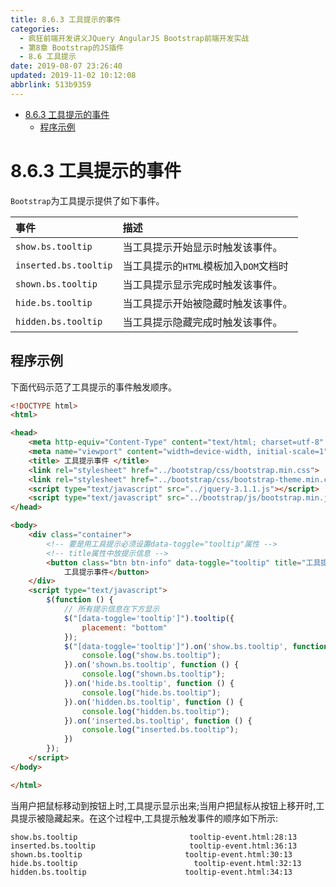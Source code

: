 ```yaml
---
title: 8.6.3 工具提示的事件
categories: 
  - 疯狂前端开发讲义JQuery AngularJS Bootstrap前端开发实战
  - 第8章 Bootstrap的JS插件
  - 8.6 工具提示
date: 2019-08-07 23:26:40
updated: 2019-11-02 10:12:08
abbrlink: 513b9359
---
```

<div id='my_toc'>

- [8.6.3 工具提示的事件](/JavaReadingNotes/513b9359/#8-6-3-工具提示的事件)
    - [程序示例](/JavaReadingNotes/513b9359/#程序示例)

</div>
<!--more-->
<script>if (navigator.platform.toLowerCase() == 'win32'){document.getElementById('my_toc').style.display = 'none';}</script>

<!--end-->
<!--SSTStart-->
# 8.6.3 工具提示的事件 #
`Bootstrap`为工具提示提供了如下事件。

|事件|描述|
|:---|:---|
|`show.bs.tooltip`|当工具提示开始显示时触发该事件。|
|`inserted.bs.tooltip`|当工具提示的`HTML`模板加入`DOM`文档时|触发该事件，该事件发生在`show.bs.tooltip`事件之后。|
|`shown.bs.tooltip`|当工具提示显示完成时触发该事件。|
|`hide.bs.tooltip`|当工具提示开始被隐藏时触发该事件。|
|`hidden.bs.tooltip`|当工具提示隐藏完成时触发该事件。|

## 程序示例 ##
下面代码示范了工具提示的事件触发顺序。
```html
<!DOCTYPE html>
<html>

<head>
	<meta http-equiv="Content-Type" content="text/html; charset=utf-8" />
	<meta name="viewport" content="width=device-width, initial-scale=1">
	<title> 工具提示事件 </title>
	<link rel="stylesheet" href="../bootstrap/css/bootstrap.min.css">
	<link rel="stylesheet" href="../bootstrap/css/bootstrap-theme.min.css">
	<script type="text/javascript" src="../jquery-3.1.1.js"></script>
	<script type="text/javascript" src="../bootstrap/js/bootstrap.min.js"></script>
</head>

<body>
	<div class="container">
		<!-- 要是用工具提示必须设置data-toggle="tooltip"属性 -->
		<!-- title属性中放提示信息 -->
		<button class="btn btn-info" data-toggle="tooltip" title="工具提示事件">
			工具提示事件</button>
	</div>
	<script type="text/javascript">
		$(function () {
			// 所有提示信息在下方显示
			$("[data-toggle='tooltip']").tooltip({
				placement: "bottom"
			});
			$("[data-toggle='tooltip']").on('show.bs.tooltip', function () {
				console.log("show.bs.tooltip");
			}).on('shown.bs.tooltip', function () {
				console.log("shown.bs.tooltip");
			}).on('hide.bs.tooltip', function () {
				console.log("hide.bs.tooltip");
			}).on('hidden.bs.tooltip', function () {
				console.log("hidden.bs.tooltip");
			}).on('inserted.bs.tooltip', function () {
				console.log("inserted.bs.tooltip");
			})
		});
	</script>
</body>

</html>
```
当用户把鼠标移动到按钮上时,工具提示显示出来;当用户把鼠标从按钮上移开时,工具提示被隐藏起来。在这个过程中,工具提示触发事件的顺序如下所示:
```
show.bs.tooltip                         tooltip-event.html:28:13
inserted.bs.tooltip                     tooltip-event.html:36:13
shown.bs.tooltip                       tooltip-event.html:30:13
hide.bs.tooltip                          tooltip-event.html:32:13
hidden.bs.tooltip                      tooltip-event.html:34:13
```
<!--SSTStop-->

